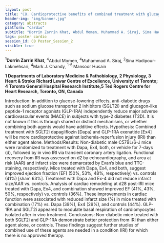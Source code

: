 ```yaml
---
layout: post
title: "C8. Cardioprotective benefits of combined treatment with glucagon-like peptide-1 receptor agonist and sodium glucose transporter 2 inhibitor in mice"
header-img: "img/banner.jpg"
category: abstracts
platform: "cardio"
subtitle: "Dorrin Zarrin Khat, Abdul Momen, Muhammad A. Siraj, Sina Hadipour-Lakmehsari, Mark J. Chandy, Mansoor Husain"
tags: poster cardio
session_id: C8 Poster_Session_2
visible: true
---
```

**<sup>1</sup>Dorrin Zarrin Khat**, <sup>4</sup>Abdul Momen, <sup>4</sup>Muhammad A. Siraj, <sup>2</sup>Sina Hadipour-Lakmehsari, <sup>4</sup>Mark J. Chandy, <sup>1-5.</sup>Mansoor Husain

__1 Departments of Laboratory Medicine & Pathobiology, 2 Physiology, 3 Heart & Stroke Richard Lewar Centre of Excellence, University of Toronto; 4 Toronto General Hospital Research Institute,5 Ted Rogers Centre for Heart Research, Toronto, ON, Canada__

Introduction: In addition to glucose-lowering effects, anti-diabetic drugs such as sodium glucose transporter 2 inhibitors (SGLT2i) and glucagon-like peptide-1 receptor agonists (GLP-1RA) independently reduce major adverse cardiovascular events (MACE) in subjects with type-2 diabetes (T2D). It is not known if this is through shared or distinct mechanisms, or whether combining both agents would have additive effects.
Hypothesis: Combined treatment with SGLT2i dapagliflozin [Dapa] and GLP-1RA exenatide [Ex4] will be more cardioprotective against ischemia-reperfusion injury (IRI) than either agent alone.
Methods/Results: Non-diabetic male C57BL/6-J mice were randomized to treatment with Dapa, Ex4, both, or vehicle for 7-days (d), followed by in vivo IRI via transient coronary artery ligation. Functional recovery from IRI was assessed on d2 by echocardiography, and area at risk (AAR) and infarct size were demarcated by Evan’s blue and TTC-staining, respectively. Mice treated with Dapa, Ex4, and both, suggest improved ejection fraction [EF] (50%, 53%, 48%, respectively) vs. controls (41%) [sham 63%]. Treatment with Dapa and Ex-4 did not reduce infarct size/AAR vs. controls. Analysis of cardiac remodeling at d28 post-IRI mice treated with Dapa, Ex4, and combination showed improved EF (41%, 43%, 50%, respectively) vs. controls (36%). These improvements in cardiac function were associated with reduced infarct size (%) in mice treated with combination (17%) vs. Dapa (39%), Ex4 (29%), and controls (44%). GLP-1RA and SGLT2i appeared to modulate basal respiration of cardiomyocytes isolated after in vivo treatment. 
Conclusions: Non-diabetic mice treated with both SGLT2i and GLP-1RA demonstrate better protection from IRI than either agent alone, or controls. These findings suggest further studies of combined use of these agents are needed in a condition (IRI) for which there is no approved therapy.
